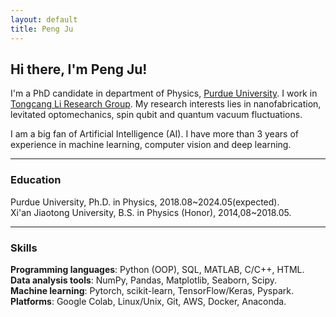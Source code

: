 ```yaml
---
layout: default
title: Peng Ju
---
```

## Hi there, I'm Peng Ju!

I'm a PhD candidate in department of Physics, [Purdue University](https://www.purdue.edu/). I work in [Tongcang Li Research Group](https://sites.google.com/site/litongcang). My research interests lies in nanofabrication, levitated optomechanics, spin qubit and quantum vacuum fluctuations.

I am a big fan of Artificial Intelligence (AI). I have more than 3 years of experience in machine learning, computer vision and deep learning.

---
### Education
Purdue University,         Ph.D. in Physics,        2018.08~2024.05(expected).    
Xi'an Jiaotong University, B.S. in Physics (Honor), 2014,08~2018.05.  


---
### Skills
**Programming languages**: Python (OOP), SQL, MATLAB, C/C++, HTML.   
**Data analysis tools**: NumPy, Pandas, Matplotlib, Seaborn, Scipy.  
**Machine learning**: Pytorch, scikit-learn, TensorFlow/Keras, Pyspark.    
**Platforms**: Google Colab, Linux/Unix, Git, AWS, Docker, Anaconda.  



